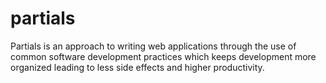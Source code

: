 partials
========

Partials is an approach to writing web applications through the use of common software development practices which keeps development more organized leading to less side effects and higher productivity.
